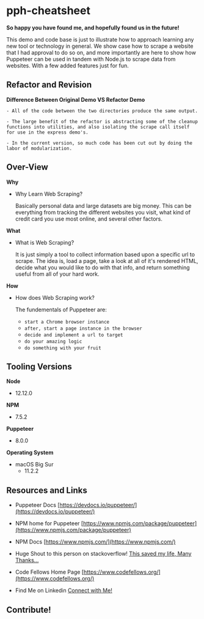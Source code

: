 # pph-cheatsheet

  **So happy you have found me, and hopefully found us in the future!**

  This demo and code base is just to illustrate how to approach learning any new tool or technology in general. We show case how to scrape a website that I had approval to do so on, and more importantly are here to show how Puppeteer can be used in tandem with Node.js to scrape data from websites. With a few added features just for fun.

## Refactor and Revision

  **Difference Between Original Demo VS Refactor Demo**

    - All of the code between the two directories produce the same output.

    - The large benefit of the refactor is abstracting some of the cleanup functions into utilities, and also isolating the scrape call itself for use in the express demo's.

    - In the current version, so much code has been cut out by doing the labor of modularization.

## Over-View

  **Why**

  - Why Learn Web Scraping?

    Basically personal data and large datasets are big money. This can be everything from tracking the different websites you visit, what kind of credit card you use most online, and several other factors.


  **What**

  - What is Web Scraping?

    It is just simply a tool to collect information based upon a specific url to scrape. The idea is, load a page, take a look at all of it's rendered HTML, decide what you would like to do with that info, and return something useful from all of your hard work.

  **How**

  - How does Web Scraping work?

    The fundementals of Puppeteer are:
    - `start a Chrome browser instance`
    - `after, start a page instance in the browser`
    - `decide and implement a url to target`
    - `do your amazing logic`
    - `do something with your fruit`

## Tooling Versions 

  **Node**
  - 12.12.0

  **NPM**
  - 7.5.2

  **Puppeteer**
  - 8.0.0

  **Operating System**
  - macOS Big Sur
    - 11.2.2

## Resources and Links

  - Puppeteer Docs
  [https://devdocs.io/puppeteer/](https://devdocs.io/puppeteer/)

  - NPM home for Puppeteer
  [https://www.npmjs.com/package/puppeteer](https://www.npmjs.com/package/puppeteer)

  - NPM Docs
  [https://www.npmjs.com/](https://www.npmjs.com/)

  - Huge Shout to this person on stackoverflow!
  [This saved my life, Many Thanks...](https://stackoverflow.com/questions/64578952/puppeteer-returns-empty-objects)

  - Code Fellows Home Page
  [https://www.codefellows.org/](https://www.codefellows.org/)

  - Find Me on Linkedin
  [Connect with Me!](https://www.linkedin.com/in/chance-harmon/)

## Contribute!
